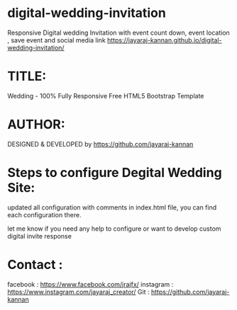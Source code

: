 # digital-wedding-invitation
Responsive Digital wedding Invitation with event count down, event location , save event and social media link
https://jayaraj-kannan.github.io/digital-wedding-invitation/

# TITLE: 
Wedding - 100% Fully Responsive Free HTML5 Bootstrap Template

# AUTHOR:
DESIGNED & DEVELOPED by https://github.com/jayaraj-kannan


# Steps to configure Degital Wedding Site: 

updated all configuration with comments in index.html file, you can find each configuration there.

let me know if you need any help to configure or want to develop custom digital invite response 

# Contact :

facebook : https://www.facebook.com/jrajfx/
instagram : https://www.instagram.com/jayaraj_creator/
Git : https://github.com/jayaraj-kannan
